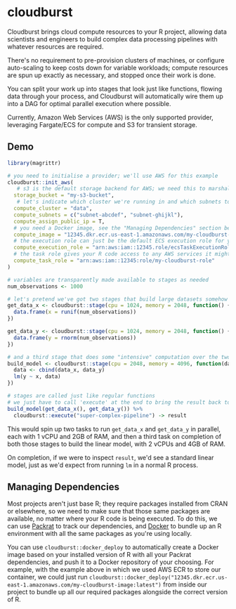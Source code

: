 # cloudburst
Cloudburst brings cloud compute resources to your R project, allowing data scientists and engineers to build complex data processing pipelines with whatever resources are required.

There's no requirement to pre-provision clusters of machines, or configure auto-scaling to keep costs down for variable workloads; compute resources are spun up exactly as necessary, and stopped once their work is done.

You can split your work up into stages that look just like functions, flowing data through your process, and Cloudburst will automatically wire them up into a DAG for optimal parallel execution where possible.

Currently, Amazon Web Services (AWS) is the only supported provider, leveraging Fargate/ECS for compute and S3 for transient storage.

## Demo
```r
library(magrittr)

# you need to initialise a provider; we'll use AWS for this example
cloudburst::init_aws(
   # s3 is the default storage backend for AWS; we need this to marshal results between stages
  storage_bucket = "my-s3-bucket",
   # let's indicate which cluster we're running in and which subnets to use for ECS
  compute_cluster = "data",
  compute_subnets = c("subnet-abcdef", "subnet-ghijkl"),
  compute_assign_public_ip = T,
  # you need a Docker image, see the "Managing Dependencies" section below
  compute_image = "12345.dkr.ecr.us-east-1.amazonaws.com/my-cloudburst-image:latest",
  # the execution role can just be the default ECS execution role for your account
  compute_execution_role = "arn:aws:iam::12345.role/ecsTaskExecutionRole",
  # the task role gives your R code access to any AWS services it might need, like S3
  compute_task_role = "arn:aws:iam::12345:role/my-cloudburst-role"
)

# variables are transparently made available to stages as needed
num_observations <- 1000

# let's pretend we've got two stages that build large datasets somehow
get_data_x <- cloudburst::stage(cpu = 1024, memory = 2048, function() {
  data.frame(x = runif(num_observations))
})

get_data_y <- cloudburst::stage(cpu = 1024, memory = 2048, function() {
  data.frame(y = rnorm(num_observations))
})

# and a third stage that does some "intensive" computation over the two
build_model <- cloudburst::stage(cpu = 2048, memory = 4096, function(data_x, data_y) {
  data <- cbind(data_x, data_y)
  lm(y ~ x, data)
})

# stages are called just like regular functions
# we just have to call 'execute' at the end to bring the result back to R
build_model(get_data_x(), get_data_y()) %>%
  cloudburst::execute("super-complex-pipeline") -> result
```

This would spin up two tasks to run `get_data_x` and `get_data_y` in parallel, each with 1 vCPU and 2GB of RAM, and then a third task on completion of both those stages to build the linear model, with 2 vCPUs and 4GB of RAM.

On completion, if we were to inspect `result`, we'd see a standard linear model, just as we'd expect from running `lm` in a normal R process.

## Managing Dependencies
Most projects aren't just base R; they require packages installed from CRAN or elsewhere, so we need to make sure that those same packages are available, no matter where your R code is being executed. To do this, we can use [Packrat](https://rstudio.github.io/packrat) to track our dependencies, and [Docker](https://www.docker.com) to bundle up an R environment with all the same packages as you're using locally.

You can use `cloudburst::docker_deploy` to automatically create a Docker image based on your installed version of R with all your Packrat dependencies, and push it to a Docker repository of your choosing. For example, with the example above in which we used AWS ECR to store our container, we could just run `cloudburst::docker_deploy("12345.dkr.ecr.us-east-1.amazonaws.com/my-cloudburst-image:latest")` from inside our project to bundle up all our required packages alongside the correct version of R.
